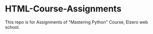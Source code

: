 # HTML-Course-Assignments
This repo is for Assignments of "Mastering Python" Course, Elzero web school.
